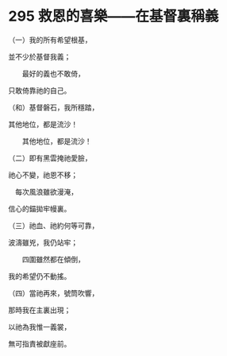# 295 救恩的喜樂——在基督裏稱義

（一）我的所有希望根基，

並不少於基督我義；

　　最好的義也不敢倚，

只敢倚靠祂的自己。

（和）基督磐石，我所穩踏，

其他地位，都是流沙！

　　其他地位，都是流沙！

（二）即有黑雲掩祂愛臉，

祂心不變，祂恩不移；

　每次風浪雖欲漫淹，

信心的錨拋牢幔裏。

（三）祂血、祂約何等可靠，

波濤雖兇，我仍站牢；

　　四圍雖然都在傾倒，

我的希望仍不動搖。

（四）當祂再來，號筒吹響，

那時我在主裏出現；

以祂為我惟一義裳，

無可指責被獻座前。

